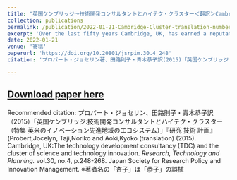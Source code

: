```yaml
---
title: "英国ケンブリッジ～技術開発コンサルタントとハイテク・クラスター＜翻訳＞Cambridge UK:The technology development consultancy and the cluster of science and technology innovation" 
collection: publications  
permalink: /publication/2022-01-21-Cambridge-Cluster-translation-number-21  
excerpt: 'Over the last fifty years Cambridge, UK, has earned a reputation as a cluster of science and technology innovation. The role of the University of Cambridge tends to be over-emphasised in the academic literature. It undoubtedly plays an important enabling function in attracting capable people and in performing world class research, but this does not entirely explain the robustness of surrounding eco-system that has grown organically over the past few decades. The first part of this paper discusses the components of that eco-system and the scale of the scientific cluster that has emerged. In the remainder of the paper the focus lies on a type of R&D service firm, the technology development consultancy,TDC,that has played a very significant role in the growth and reputation of the Cambridge cluster. The business model operated by TDCs-financing the development of proprietary technologies that may eventually be licensed or spun out by conducting contract research for other companies-is discussed at some length. The paper argues that the TDC business model offers a variety of paths to growth and that its flexibility contributes significantly to these firms longevity. Their role in the Cambridge cluster deserves to be better understood.(excerpt by the original author)'
date: 2022-01-21  
venue: '寄稿'  
paperurl: 'https://doi.org/10.20801/jsrpim.30.4_248'  
citation: 'プロバート・ジョセリン著、田路則子・青木恭子訳(2015)「英国ケンブリッジ:技術開発コンサルタントとハイテク・クラスター（特集 英米のイノベーション先進地域のエコシステム）」『研究 技術 計画』2015年30巻4号、p.248-268 (Probert,Jocelyn, Taji,Noriko and Aoki,Kyoko (translation) (2015). Cambridge, UK:The technology development consultancy and the cluster of science and technology innovation. <i>Research, Technology and Planning</i> vol.30,no.4, p.248-268.Japan Society for Research Policy and Innovation Management'   

---
```


## [Download paper here](https://www.jstage.jst.go.jp/article/jsrpim/30/4/30_KJ00010257144/_pdf/-char/ja)

Recommended citation: プロバート・ジョセリン、田路則子・青木恭子訳（2015）「英国ケンブリッジ:技術開発コンサルタントとハイテク・クラスター（特集 英米のイノベーション先進地域のエコシステム）」『研究 技術 計画』 (Probert,Jocelyn, Taji,Noriko and Aoki,Kyoko (translation) (2015). Cambridge, UK:The technology development consultancy (TDC) and the cluster of science and technology innovation. <i>Research, Technology and Planning.</i> vol.30, no.4, p.248-268. Japan Society for Research Policy and Innovation Management. ※著者名の「杏子」は「恭子」の誤植
<br>
